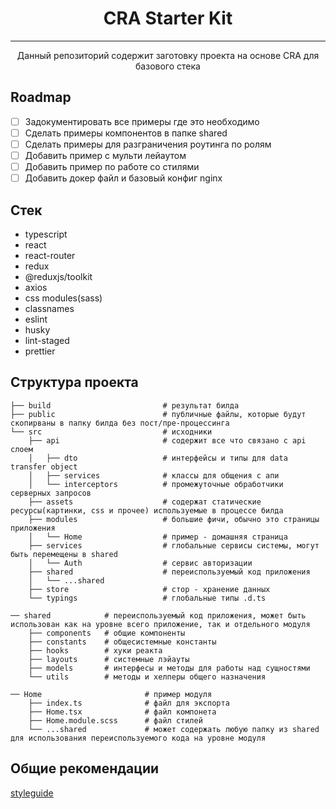 <h1 style="text-align: center">
CRA Starter Kit
</h1>

---

<p style="text-align: center">Данный репозиторий содержит заготовку
проекта на основе CRA для базового стека</p>



## Roadmap
- [ ] Задокументировать все примеры где это необходимо
- [ ] Сделать примеры компонентов в папке shared
- [ ] Сделать примеры для разграничения роутинга по ролям
- [ ] Добавить пример с мульти лейаутом
- [ ] Добавить пример по работе со стилями
- [ ] Добавить докер файл и базовый конфиг nginx

## Cтек
- typescript
- react
- react-router
- redux
- @reduxjs/toolkit
- axios
- css modules(sass)
- classnames
- eslint
- husky
- lint-staged
- prettier

## Структура проекта

```
├── build                         # результат билда
├── public                        # публичные файлы, которые будут скопирваны в папку билда без пост/пре-процессинга
└── src                           # исходники
    ├── api                       # содержит все что связано с api слоем
    │   ├── dto                   # интерфейсы и типы для data transfer object
    │   ├── services              # классы для общения с апи
    │   └── interceptors          # промежуточные обработчики серверных запросов
    ├── assets                    # содержат статические ресурсы(картинки, css и прочее) используемые в процессе билда
    ├── modules                   # большие фичи, обычно это страницы приложения
    │   └── Home                  # пример - домашняя страница
    ├── services                  # глобальные сервисы системы, могут быть перемещены в shared
    │   └── Auth                  # сервис авторизации
    ├── shared                    # переиспользуемый код приложения
    │   └── ...shared
    ├── store                     # стор - хранение данных
    └── typings                   # глобальные типы .d.ts
```

```
── shared            # переиспользуемый код приложения, может быть использован как на уровне всего приложение, так и отдельного модуля
    ├── components   # общие компоненты
    ├── constants    # общесистемные константы
    ├── hooks        # хуки реакта
    ├── layouts      # системные лэйауты
    ├── models       # интерфесы и методы для работы над сущностями
    └── utils        # методы и хелперы общего назначения
```

```
── Home                       # пример модуля
    ├── index.ts              # файл для экспорта
    ├── Home.tsx              # файл компонета
    ├── Home.module.scss      # файл стилей
    └── ...shared             # может содержать любую папку из shared для использования переиспользуемого кода на уровне модуля
```

## Общие рекомендации

[styleguide](https://git.inostudio.net/jim/style-guide/-/blob/main/style-guide.md)
